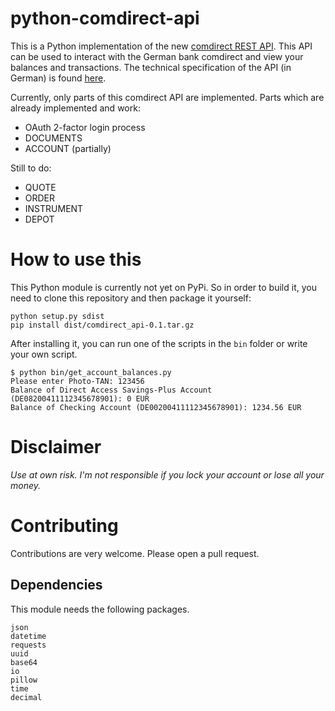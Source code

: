 # python-comdirect-api

This is a Python implementation of the new [comdirect REST API](https://www.comdirect.de/cms/kontakt-zugaenge-api.html). This API can be used to interact with the German bank comdirect and view your balances and transactions. The technical specification of the API (in German) is found [here](https://kunde.comdirect.de/cms/media/comdirect_REST_API_Dokumentation.pdf).

Currently, only parts of this comdirect API are implemented.
Parts which are already implemented and work:

- OAuth 2-factor login process
- DOCUMENTS
- ACCOUNT (partially)

Still to do:

- QUOTE
- ORDER
- INSTRUMENT
- DEPOT


# How to use this

This Python module is currently not yet on PyPi.
So in order to build it, you need to clone this repository and then package it yourself:

```
python setup.py sdist
pip install dist/comdirect_api-0.1.tar.gz
```

After installing it, you can run one of the scripts in the ```bin``` folder or write your own script.

```
$ python bin/get_account_balances.py 
Please enter Photo-TAN: 123456
Balance of Direct Access Savings-Plus Account (DE08200411112345678901): 0 EUR
Balance of Checking Account (DE00200411112345678901): 1234.56 EUR
```

# Disclaimer

*Use at own risk. I'm not responsible if you lock your account or lose all your money.*



# Contributing

Contributions are very welcome. Please open a pull request.

## Dependencies 

This module needs the following packages. 

```
json
datetime
requests
uuid
base64
io
pillow
time
decimal
```
